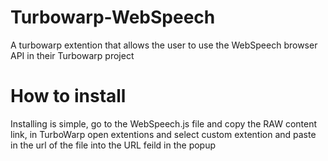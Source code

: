 # Turbowarp-WebSpeech
A turbowarp extention that allows the user to use the WebSpeech browser API in their Turbowarp project

# How to install
Installing is simple, go to the WebSpeech.js file and copy the RAW content link, in TurboWarp open extentions and select custom extention and paste in the url of the file into the URL feild in the popup
